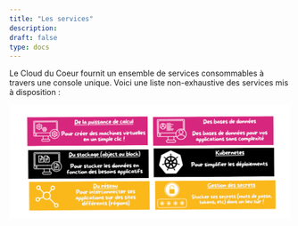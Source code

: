```yaml
---
title: "Les services"
description:
draft: false
type: docs
---
```


Le Cloud du Coeur fournit un ensemble de services consommables à travers une console unique.
Voici une liste non-exhaustive des services mis à disposition :

![](services.png)
